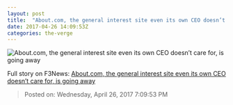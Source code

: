 ```yaml
---
layout: post
title:  "About.com, the general interest site even its own CEO doesn’t care for, is going away"
date: 2017-04-26 14:09:53Z
categories: the-verge
---
```


![About.com, the general interest site even its own CEO doesn’t care for, is going away](https://cdn0.vox-cdn.com/thumbor/juaLDMeAazOobGz434axNIk3nR4=/26x0:675x365/1600x900/cdn0.vox-cdn.com/uploads/chorus_image/image/54457555/about_default_share_large.0.jpg)




Full story on F3News: [About.com, the general interest site even its own CEO doesn’t care for, is going away](http://www.f3nws.com/n/sXWrAC)

> Posted on: Wednesday, April 26, 2017 7:09:53 PM
